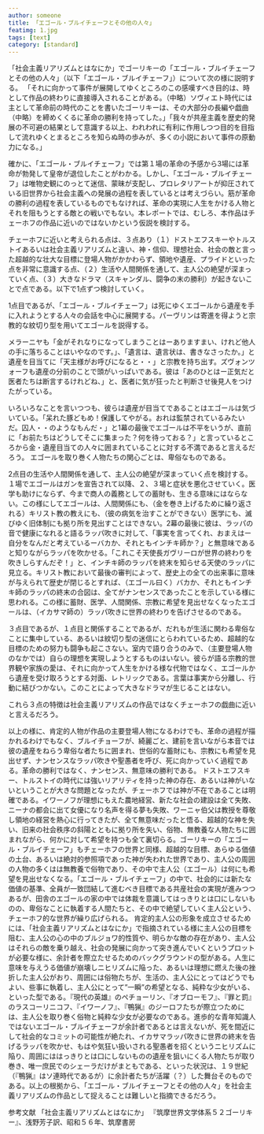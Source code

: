 ```yaml
---
author: someone
title: 「エゴール・ブルイチェーフとその他の人々」
featimg: 1.jpg
tags: [text]
category: [standard]
---
```

「社会主義リアリズムとはなにか」でゴーリキーの「エゴール・ブルイチェーフとその他の人々」（以下「エゴール・ブルイチェーフ」）について次の様に説明する。
「それに向かって事件が展開してゆくところのこの感嘆すべき目的は、時として作品の終わりに直接導入されることがある。（中略）ソヴィエト時代には主として革命前の時代のことを書いたゴーリキーは、その大部分の長編や戯曲（中略）を締めくくるに革命の勝利を持ってした。」「我々が共産主義を歴史的発展の不可避の結果として意識する以上、われわれに有利に作用しつつ目的を目指して流れゆくとまるところを知らぬ時の歩みが、多くの小説において事件の原動力になる。」

確かに、「エゴール・ブルイチェーフ」では第１場の革命の予感から3場には革命が勃発して皇帝が退位したことがわかる。しかし、「エゴール・ブルイチェーフ」は唯物史観にのっとて迷信、蒙昧が支配し、プロレタリアートが抑圧されている旧世界から社会主義への発展の過程を表しているとは考えづらい。筋が革命の勝利の過程を表しているものでもなければ、革命の実現に人生をかける人物とそれを阻もうとする敵との戦いでもない。本レポートでは、むしろ、本作品はチェーホフの作品に近いのではないかという仮説を検討する。

チェーホフに近いと考えられる点は、３点あり（１）ドストエフスキーやトルストイあるいは社会主義リアリズムと違い、神・信仰、理想社会、社会の敵と言った超越的な壮大な目標に登場人物がかかわらず、領地や遺産、プライドといった点を非常に意識する点、（２）生活や人間関係を通して、主人公の絶望が深まっていく点、（３）大きなドラマ（スキャンダル、闘争の末の勝利）が起きないことで点である。以下で1点ずつ検討していく。

1点目であるが、「エゴール・ブルイチェーフ」は死にゆくエゴールから遺産を手に入れようとする人々の会話を中心に展開する。パーヴリンは寄進を得ようと宗教的な紋切り型を用いてエゴールを説得する。

メラーニヤも「金がそれなりになってしまうことはーありますまい、けれど他人の手に落ちることはいやなのです。」、「遺言は、遺言状は、書きなさったか。」と遺産を目当てに「天主様がお呼びになると・・」と宗教を持ち出す。ズヴォンツォーフも遺産の分前のことで頭がいっぱいである。彼は「あのひとはー正気だと医者たちは断言するけれどね、」と、医者に気が狂ったと判断させ後見人をつけたがっている。

いろいろなことを言いつつも、彼らは遺産が目当てであることはエゴールは気づいている。「呆れた豚どもめ！保護してやがる。おれは監禁されているみたいだ。囚人・・のようなもんだ・」と1幕の最後でエゴールは不平をいうが、直前に「お前たちはどうしてそこに集まった？何を待っておる？」と言っているところから金・遺産目当ての人々に囲まれていることに対する不満であると言えるだろう。
エゴールを取り巻く人物たちの関心ごとは、卑俗なものである。

2点目の生活や人間関係を通して、主人公の絶望が深まっていく点を検討する。１場でエゴールはガンを宣告されて以降、２、３場と症状を悪化させていく。医学も助けにならず、今まで商人の義務としての蓄財も、生きる意味にはならない。この様にしてエゴールは、人間関係にも、（金を巻き上げるために繰り返される）キリスト教の教えにも、（彼の病気を治すことができない）医学にも、滅びゆく旧体制にも拠り所を見出すことはできない。2幕の最後に彼は、ラッパの音で健康になれると語るラッパ吹きに対して、「事実を言ってくれ、おまえはー自分をなんだと考えているーバカか、それともインチキ師か？」と無意味であると知りながらラッパを吹かせる。「これこそ天使長ガヴリーロが世界の終わりを吹きしらすんだぞ！」と、インチキ師のラッパを終末を知らせる天使のラッパに見立る。キリスト教において最後の審判によって、歴史上の全ての出来事に意味が与えられて歴史が閉じるとすれば、（エゴール曰く）バカか、それともインチキ師のラッパの終末の合図は、全てがナンセンスであったことを示している様に思われる。この様に蓄財、医学、人間関係、宗教に希望を見出せなくなったエゴールは、（イカサマ師の）ラッパ吹きに世界の終わりを告げさせるのである。

３点目であるが、１点目と関係することであるが、だれもが生活に関わる卑俗なことに集中している、あるいは紋切り型の迷信にとらわれているため、超越的な目標のための努力も闘争も起こさない。室内で語り合うのみで、（主要登場人物のなかでは）自らの理想を実現しようとするものはいない。彼らが語る宗教的世界観や家族の愛は、それに向かって人生をかける様な代物ではなく、エゴールから遺産を受け取ろうとする対面、レトリックである。言葉は事実から分離し、行動に結びつかない。このことによって大きなドラマが生じることはない。

これら３点の特徴は社会主義リアリズムの作品ではなくチェーホフの戯曲に近いと言えるだろう。

以上の様に、肯定的人物が作品の主要登場人物になるわけでも、革命の過程が描かれるわけでもなく、ブルイチョーフが、綺麗ごと、建前を言いながら本音では彼の遺産をねらう卑俗な者たちに囲まれ、世俗的な蓄財にも、宗教にも希望を見出せず、ナンセンスなラッパ吹きや聖愚者を呼び、死に向かっていく過程である。革命の勝利ではなく、ナンセンス、無意味の勝利である。
ドストエフスキー、トルストイの時代には強いリアリティを持った神の存在、あるいは神がいないということが大きな問題となったが、チェーホフでは神が不在であることは明確である。イワーノフが理想にもえた農地経営、新たな社会の建設は全て失敗、ニーナの都会に出て女優になり名声を得る夢も失敗、ワーニャ伯父は教授を尊敬し領地の経営を熱心に行ってきたが、全て無意味だったと悟る、超越的な神を失い、旧来の社会秩序の斜陽とともに拠り所を失い、俗物、無教養な人物たちに囲まれながら、何かに対して希望を持つも全て裏切らる。ゴーリキーの「エゴール・ブルイチェーフ」もチェーホフの世界と同様、超越的な目標、あらゆる価値の土台、あるいは絶対的参照項であった神が失われた世界であり、主人公の周囲の人物の多くはは無教養で俗物であり、その中で主人公（エゴール）は何にも希望を見出せなくなる。「エゴール・ブルイチェーフ」の中で、社会的には新たな価値の基準、全員が一致団結して進むべき目標である共産社会の実現が進みつつあるが、田舎のエゴールの家の中では体裁を意識してはっきりとは口にしないものの、卑俗なことに執着する人間たちと、その中で絶望していく主人公という、チェーホフ的な世界が繰り広げられる。
肯定的主人公の形象を成立させるためには、「社会主義リアリズムとはなにか」で指摘されている様に主人公の目標を阻む、主人公の心の中のブルジョワ的性質や、明らかな敵の存在があり、主人公はそれらの敵を乗り越え、社会の発展に向かって突き進んでいくというプロットが必要な様に、余計者を際立たせるためのバックグラウンドの型がある。人生に意味を与えうる価値が崩壊しニヒリズムに陥った、あるいは理想に燃えた後の挫折した主人公がおり、周囲には俗物たちが、生活の、主人公にとってはどうでもよい、些事に執着し、主人公にとって”一瞬”の希望となる、純粋な少女がいる、といった型である。『現代の英雄』のペチョーリン、『オブローモフ』、『罪と罰』のラスコーリニコフ、『イワーノフ』、『鴨猟』のジーロフたちが際立つためには、主人公を取り巻く俗物と純粋な少女が必要なのである。進歩的な青年知識人ではないエゴール・ブルイチェーフが余計者であるとは言えないが、死を間近にして社会的なコミットの可能性が絶たれ、イカサマラッパ吹きに世界の終末を告げるラッパを吹かせ、もはや気狂い扱いされる聖愚者を招くというニヒリズムに陥り、周囲にははっきりとは口にしないものの遺産を狙いにくる人物たちが取り巻き、唯一庶民でのシェーラだけがまともである、といった状況は、１９世紀（『鴨猟』はソ連時代であるが）に余計者たちが活躍（？）した舞台そのものである。以上の根拠から、「エゴール・ブルイチェーフとその他の人々」を社会主義リアリズムの作品として捉えることは難しいと指摘できるだろう。

参考文献
「社会主義リアリズムとはなにか」
『筑摩世界文学体系５２ゴーリキー』、浅野芳子訳、昭和５６年、筑摩書房
